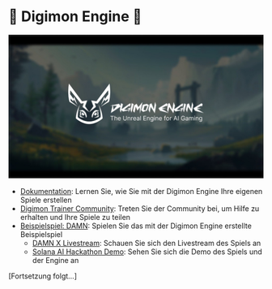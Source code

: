 # 👾 Digimon Engine 🧌

![Digimon Engine](./assets/digimon-engine.jpg)
- [Dokumentation](https://docs.digimon.tech/digimon): Lernen Sie, wie Sie mit der Digimon Engine Ihre eigenen Spiele erstellen
- [Digimon Trainer Community](https://docs.digimon.tech/digimon/community/welcome-aboard-digimon-trainers): Treten Sie der Community bei, um Hilfe zu erhalten und Ihre Spiele zu teilen
- [Beispielspiel: DAMN](https://damn.fun): Spielen Sie das mit der Digimon Engine erstellte Beispielspiel
  - [DAMN X Livestream](https://x.com/digimon_tech/live): Schauen Sie sich den Livestream des Spiels an
  - [Solana AI Hackathon Demo](https://www.youtube.com/watch?v=NNQWY-ByZww): Sehen Sie sich die Demo des Spiels und der Engine an

[Fortsetzung folgt...] 